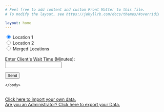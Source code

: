 ```yaml
---
# Feel free to add content and custom Front Matter to this file.
# To modify the layout, see https://jekyllrb.com/docs/themes/#overriding-theme-defaults

layout: home
---
```



<html>
    <head>
    </head>
    <body>
        <form name="wait" netlify>
            <input type="radio" name="location" value="loc1" checked> Location 1<br>
            <input type="radio" name="location" value="loc2"> Location 2<br>
            <input type="radio" name="location" value="merge"> Merged Locations
              <br><br>
            Enter Client's Wait Time (Minutes):<br>
            <input type="text" name="wait" required><br>
             <p>
   				 <button type="submit">Send</button>
  			</p>
        </form>
       
    </body>
</html>

<br>
<a href="/import2/">Click here to import your own data.</a>
<br/>
<a href="https://app.netlify.com/sites/trac/forms/5b4779840ff8d41207a8e4b0"> Are you an Administrator? Click here to export your Data.</a>

